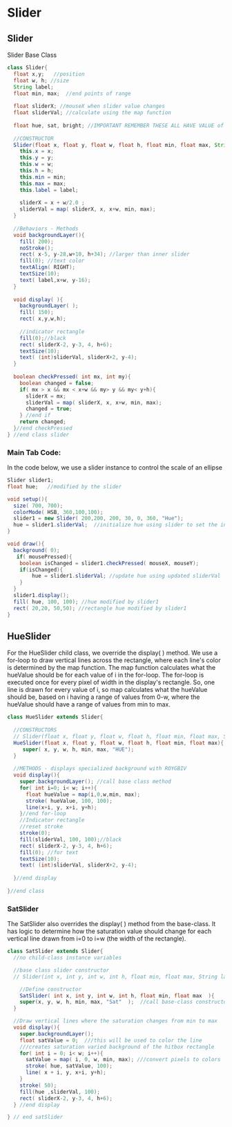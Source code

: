 # Slider

## Slider

Slider Base Class

```java
class Slider{
  float x,y;   //position
  float w, h; //size
  String label;
  float min, max;  //end points of range
  
  float sliderX; //mouseX when slider value changes
  float sliderVal; //calculate using the map function 
  
  float hue, sat, bright; //IMPORTANT REMEMBER THESE ALL HAVE VALUE of 0.0
  
  //CONSTRUCTOR
  Slider(float x, float y, float w, float h, float min, float max, String label ){
    this.x = x;
    this.y = y;
    this.w = w;
    this.h = h;
    this.min = min;
    this.max = max;
    this.label = label;
    
    sliderX = x + w/2.0 ;
    sliderVal = map( sliderX, x, x+w, min, max);
  }
  
  //Behaviors - Methods 
  void backgroundLayer(){
    fill( 200);
    noStroke();
    rect( x-5, y-28,w+10, h+34); //larger than inner slider
    fill(0); //text color
    textAlign( RIGHT);
    textSize(10);
    text( label,x+w, y-16);
  }
  
  void display( ){
    backgroundLayer( );
    fill( 150);
    rect( x,y,w,h);
    
    //indicator rectangle 
    fill(0);//black
    rect( sliderX-2, y-3, 4, h+6);
    textSize(10);
    text( (int)sliderVal, sliderX+2, y-4);
  }
  
  boolean checkPressed( int mx, int my){
    boolean changed = false;
    if( mx > x && mx < x+w && my> y && my< y+h){ 
      sliderX = mx;
      sliderVal = map( sliderX, x, x+w, min, max);
      changed = true;
    } //end if
    return changed;
  }//end checkPressed
} //end class slider
```

### Main Tab Code:

In the code below, we use a slider instance to control the scale of an ellipse

```java
Slider slider1;
float hue;   //modified by the slider

void setup(){
  size( 700, 700);
  colorMode( HSB, 360,100,100);
  slider1 = new Slider( 200,200, 200, 30, 0, 360, "Hue");
  hue = slider1.sliderVal;  //initialize hue using slider to set the initial value
}

void draw(){
  background( 0);
   if( mousePressed){
    boolean isChanged = slider1.checkPressed( mouseX, mouseY);
    if(isChanged){
        hue = slider1.sliderVal; //update hue using updated sliderVal
    }
  }
  slider1.display();
  fill( hue, 100, 100); //hue modified by slider1
  rect( 20,20, 50,50); //rectangle hue modified by slider1 
}
```

## HueSlider

For the HueSlider child class, we override the display( ) method. We use a for-loop to draw vertical lines across the rectangle, where each line's color is determined by the map function. The map function calculates what the hueValue should be for each value of i in the for-loop. The for-loop is executed once for every pixel of width in the display's rectangle. So, one line is drawn for every value of i, so map calculates what the hueValue should be, based on i having a range of values from 0-w, where the hueValue should have a range of values from min to max.

```java
class HueSlider extends Slider{
    
  //CONSTRUCTORS
  // Slider(float x, float y, float w, float h, float min, float max, String label ){
  HueSlider(float x, float y, float w, float h, float min, float max){
     super( x, y, w, h, min, max, "HUE");
  }
  
  //METHODS - displays specialized background with ROYGBIV
  void display(){
    super.backgroundLayer(); //call base class method
    for( int i=0; i< w; i++){
      float hueValue = map(i,0,w,min, max);   
      stroke( hueValue, 100, 100);
      line(x+i, y, x+i, y+h); 
    }//end for-loop
    //Indicator rectangle
    //reset stroke
    stroke(0);
    fill(sliderVal, 100, 100);//black
    rect( sliderX-2, y-3, 4, h+6);
    fill(0); //for text
    textSize(10);
    text( (int)sliderVal, sliderX+2, y-4);
    
  }//end display
  
}//end class
```

### SatSlider

The SatSlider also overrides the display( ) method from the base-class. It has logic to determine how the saturation value should change for each vertical line drawn from i=0 to i=w (the width of the rectangle).

```java
class SatSlider extends Slider{
  //no child-class instance variables 

  //base class slider constructor
  // Slider(int x, int y, int w, int h, float min, float max, String label ){

    //Define constructor
    SatSlider( int x, int y, int w, int h, float min, float max  ){
    super(x, y, w, h, min, max, "Sat"  );  //call base-class constructor
  }

  //Draw vertical lines where the saturation changes from min to max
  void display(){
    super.backgroundLayer();
    float satValue = 0;  ///this will be used to color the line
    ///creates saturation varied background of the hitbox rectangle
    for( int i = 0; i< w; i++){
      satValue = map( i, 0, w, min, max); ///convert pixels to colors
      stroke( hue, satValue, 100);
      line( x + i, y, x+i, y+h);
    }
    stroke( 50);
    fill(hue ,sliderVal, 100);
    rect( sliderX-2, y-3, 4, h+6); 
  } //end display

} // end satSlider
```

